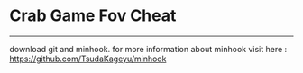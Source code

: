 # Crab Game Fov Cheat
----------------------

download git and minhook.
for more information about minhook visit here : https://github.com/TsudaKageyu/minhook
